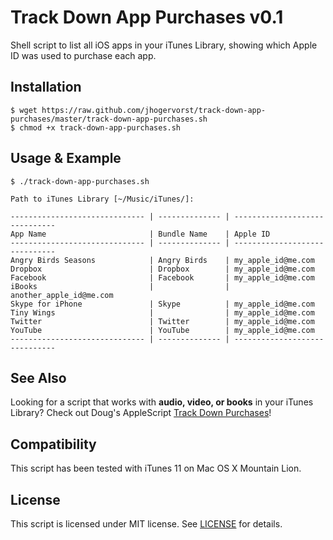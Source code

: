 Track Down App Purchases v0.1
=============================

Shell script to list all iOS apps in your iTunes Library, showing which Apple ID was used to purchase each app.

Installation
------------

	$ wget https://raw.github.com/jhogervorst/track-down-app-purchases/master/track-down-app-purchases.sh
	$ chmod +x track-down-app-purchases.sh

Usage & Example
---------------

	$ ./track-down-app-purchases.sh
	
	Path to iTunes Library [~/Music/iTunes/]:
	
	------------------------------ | -------------- | ------------------------------
	App Name                       | Bundle Name    | Apple ID                      
	------------------------------ | -------------- | ------------------------------
	Angry Birds Seasons            | Angry Birds    | my_apple_id@me.com            
	Dropbox                        | Dropbox        | my_apple_id@me.com            
	Facebook                       | Facebook       | my_apple_id@me.com            
	iBooks                         |                | another_apple_id@me.com       
	Skype for iPhone               | Skype          | my_apple_id@me.com            
	Tiny Wings                     |                | my_apple_id@me.com            
	Twitter                        | Twitter        | my_apple_id@me.com            
	YouTube                        | YouTube        | my_apple_id@me.com            
	------------------------------ | -------------- | ------------------------------

See Also
--------

Looking for a script that works with **audio, video, or books** in your iTunes Library? Check out Doug's AppleScript [Track Down Purchases](http://dougscripts.com/449)!

Compatibility
-------------

This script has been tested with iTunes 11 on Mac OS X Mountain Lion.

License
-------

This script is licensed under MIT license. See [LICENSE](LICENSE) for details.